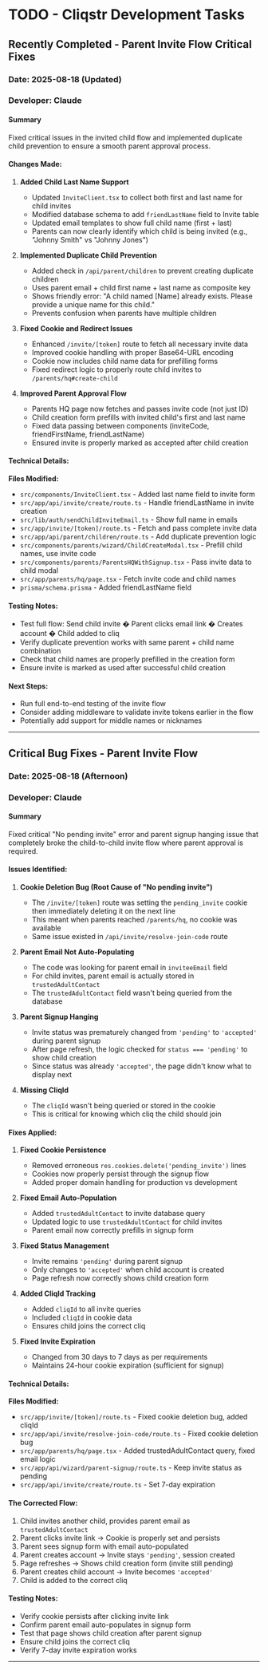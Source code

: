 # TODO - Cliqstr Development Tasks

## Recently Completed - Parent Invite Flow Critical Fixes

### Date: 2025-08-18 (Updated)
### Developer: Claude

#### Summary
Fixed critical issues in the invited child flow and implemented duplicate child prevention to ensure a smooth parent approval process.

#### Changes Made:

1. **Added Child Last Name Support**
   - Updated `InviteClient.tsx` to collect both first and last name for child invites
   - Modified database schema to add `friendLastName` field to Invite table
   - Updated email templates to show full child name (first + last)
   - Parents can now clearly identify which child is being invited (e.g., "Johnny Smith" vs "Johnny Jones")

2. **Implemented Duplicate Child Prevention**
   - Added check in `/api/parent/children` to prevent creating duplicate children
   - Uses parent email + child first name + last name as composite key
   - Shows friendly error: "A child named [Name] already exists. Please provide a unique name for this child."
   - Prevents confusion when parents have multiple children

3. **Fixed Cookie and Redirect Issues**
   - Enhanced `/invite/[token]` route to fetch all necessary invite data
   - Improved cookie handling with proper Base64-URL encoding
   - Cookie now includes child name data for prefilling forms
   - Fixed redirect logic to properly route child invites to `/parents/hq#create-child`

4. **Improved Parent Approval Flow**
   - Parents HQ page now fetches and passes invite code (not just ID)
   - Child creation form prefills with invited child's first and last name
   - Fixed data passing between components (inviteCode, friendFirstName, friendLastName)
   - Ensured invite is properly marked as accepted after child creation

#### Technical Details:

**Files Modified:**
- `src/components/InviteClient.tsx` - Added last name field to invite form
- `src/app/api/invite/create/route.ts` - Handle friendLastName in invite creation
- `src/lib/auth/sendChildInviteEmail.ts` - Show full name in emails
- `src/app/invite/[token]/route.ts` - Fetch and pass complete invite data
- `src/app/api/parent/children/route.ts` - Add duplicate prevention logic
- `src/components/parents/wizard/ChildCreateModal.tsx` - Prefill child names, use invite code
- `src/components/parents/ParentsHQWithSignup.tsx` - Pass invite data to child modal
- `src/app/parents/hq/page.tsx` - Fetch invite code and child names
- `prisma/schema.prisma` - Added friendLastName field

#### Testing Notes:
- Test full flow: Send child invite � Parent clicks email link � Creates account � Child added to cliq
- Verify duplicate prevention works with same parent + child name combination
- Check that child names are properly prefilled in the creation form
- Ensure invite is marked as used after successful child creation

#### Next Steps:
- Run full end-to-end testing of the invite flow
- Consider adding middleware to validate invite tokens earlier in the flow
- Potentially add support for middle names or nicknames

---

## Critical Bug Fixes - Parent Invite Flow

### Date: 2025-08-18 (Afternoon)
### Developer: Claude

#### Summary
Fixed critical "No pending invite" error and parent signup hanging issue that completely broke the child-to-child invite flow where parent approval is required.

#### Issues Identified:

1. **Cookie Deletion Bug (Root Cause of "No pending invite")**
   - The `/invite/[token]` route was setting the `pending_invite` cookie then immediately deleting it on the next line
   - This meant when parents reached `/parents/hq`, no cookie was available
   - Same issue existed in `/api/invite/resolve-join-code` route

2. **Parent Email Not Auto-Populating**
   - The code was looking for parent email in `inviteeEmail` field
   - For child invites, parent email is actually stored in `trustedAdultContact`
   - The `trustedAdultContact` field wasn't being queried from the database

3. **Parent Signup Hanging**
   - Invite status was prematurely changed from `'pending'` to `'accepted'` during parent signup
   - After page refresh, the logic checked for `status === 'pending'` to show child creation
   - Since status was already `'accepted'`, the page didn't know what to display next

4. **Missing CliqId**
   - The `cliqId` wasn't being queried or stored in the cookie
   - This is critical for knowing which cliq the child should join

#### Fixes Applied:

1. **Fixed Cookie Persistence**
   - Removed erroneous `res.cookies.delete('pending_invite')` lines
   - Cookies now properly persist through the signup flow
   - Added proper domain handling for production vs development

2. **Fixed Email Auto-Population**
   - Added `trustedAdultContact` to invite database query
   - Updated logic to use `trustedAdultContact` for child invites
   - Parent email now correctly prefills in signup form

3. **Fixed Status Management**
   - Invite remains `'pending'` during parent signup
   - Only changes to `'accepted'` when child account is created
   - Page refresh now correctly shows child creation form

4. **Added CliqId Tracking**
   - Added `cliqId` to all invite queries
   - Included `cliqId` in cookie data
   - Ensures child joins the correct cliq

5. **Fixed Invite Expiration**
   - Changed from 30 days to 7 days as per requirements
   - Maintains 24-hour cookie expiration (sufficient for signup)

#### Technical Details:

**Files Modified:**
- `src/app/invite/[token]/route.ts` - Fixed cookie deletion bug, added cliqId
- `src/app/api/invite/resolve-join-code/route.ts` - Fixed cookie deletion bug
- `src/app/parents/hq/page.tsx` - Added trustedAdultContact query, fixed email logic
- `src/app/api/wizard/parent-signup/route.ts` - Keep invite status as pending
- `src/app/api/invite/create/route.ts` - Set 7-day expiration

#### The Corrected Flow:
1. Child invites another child, provides parent email as `trustedAdultContact`
2. Parent clicks invite link → Cookie is properly set and persists
3. Parent sees signup form with email auto-populated
4. Parent creates account → Invite stays `'pending'`, session created
5. Page refreshes → Shows child creation form (invite still pending)
6. Parent creates child account → Invite becomes `'accepted'`
7. Child is added to the correct cliq

#### Testing Notes:
- Verify cookie persists after clicking invite link
- Confirm parent email auto-populates in signup form
- Test that page shows child creation after parent signup
- Ensure child joins the correct cliq
- Verify 7-day invite expiration works

---
